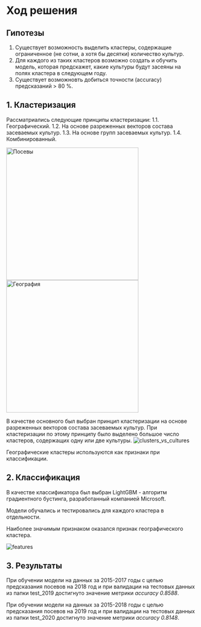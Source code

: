 # Ход решения
## Гипотезы
1. Существует возможность выделить кластеры, содержащие ограниченное (не сотни, а хотя бы десятки) количество культур.
2. Для каждого из таких кластеров возможно создать и обучить модель, которая предскажет, какие культуры будут засеяны на полях кластера в следующем году.
3. Существует возможновть добиться точности (accuracy) предсказаний > 80 %.

## 1. Кластеризация
Рассматриались следующие принципы кластеризации:
1.1. Географический.
1.2. На основе разреженных векторов состава засеваемых культур.
1.3. На основе групп засеваемых культур.
1.4. Комбинированный.

<p align="left">
  <img src="https://user-images.githubusercontent.com/11871192/111023406-f373c000-83e9-11eb-9f44-3fa3f1da8ef0.png" width="350" title="Посевы">
  <img src="https://user-images.githubusercontent.com/11871192/111023407-f4a4ed00-83e9-11eb-9dd2-ee4ce716ee7c.png" width="350" title="География">
</p>

В качестве основного был выбран принцип кластеризации на основе разреженных векторов состава засеваемых культур. При кластеризации по этому принципу было выделено большое число кластеров, содержащих одну или две культуры.
![clusters_vs_cultures](https://user-images.githubusercontent.com/11871192/111024451-e6f26600-83ef-11eb-971a-96b15e487836.png)

Географические кластеры используются как признаки при классификации.

## 2. Классификация

В качестве классификатора был выбран LightGBM - алгоритм градиентного бустинга, разработанный компанией Microsoft.

Модели обучались и тестировались для каждого кластера в отдельности.

Наиболее значимым признаком оказался признак географического кластера.

![features](https://user-images.githubusercontent.com/11871192/111024436-d9d57700-83ef-11eb-811f-cc7d391f15ce.png)

## 3. Результаты

При обучении модели на данных за 2015-2017 годы с целью предсказания посевов на 2018 год и при валидации на тестовых данных из папки test_2019 достигнуто значение метрики *accuracy 0.8588*.

При обучении модели на данных за 2015-2018 годы с целью предсказания посевов на 2019 год и при валидации на тестовых данных из папки test_2020 достигнуто значение метрики *accuracy 0.8148*.
